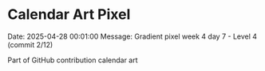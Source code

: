 # Calendar Art Pixel

Date: 2025-04-28 00:01:00
Message: Gradient pixel week 4 day 7 - Level 4 (commit 2/12)

Part of GitHub contribution calendar art
